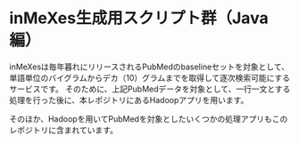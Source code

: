 # inMeXes生成用スクリプト群（Java編）

inMeXesは毎年暮れにリリースされるPubMedのbaselineセットを対象として、単語単位のバイグラムからデカ（10）グラムまでを取得して逐次検索可能にするサービスです。
そのために、上記PubMedデータを対象として、一行一文とする処理を行った後に、本レポジトリにあるHadoopアプリを用います。

そのほか、Hadoopを用いてPubMedを対象としたいくつかの処理アプリもこのレポジトリに含まれています。
